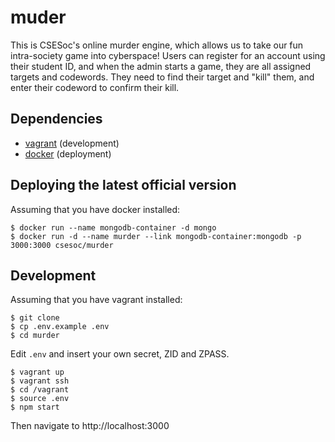 # muder

This is CSESoc's online murder engine, which allows us to take our fun intra-society game into cyberspace! Users can register for an account using their student ID, and when the admin starts a game, they are all assigned targets and codewords. They need to find their target and "kill" them, and enter their codeword to confirm their kill.


## Dependencies
- [vagrant](https://www.vagrantup.com/) (development)
- [docker](https://www.docker.com/) (deployment)

## Deploying the latest official version
Assuming that you have docker installed:

    $ docker run --name mongodb-container -d mongo
    $ docker run -d --name murder --link mongodb-container:mongodb -p 3000:3000 csesoc/murder

## Development
Assuming that you have vagrant installed:

    $ git clone
    $ cp .env.example .env
    $ cd murder
Edit `.env` and insert your own secret, ZID and ZPASS.

    $ vagrant up
    $ vagrant ssh
    $ cd /vagrant
    $ source .env
    $ npm start

Then navigate to http://localhost:3000
